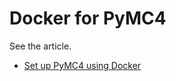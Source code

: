 # Docker for PyMC4

See the article.  
- [Set up PyMC4 using Docker](https://medium.com/@aflu.blossompaws/set-up-pymc-4-using-docker-fff0e494039f)
